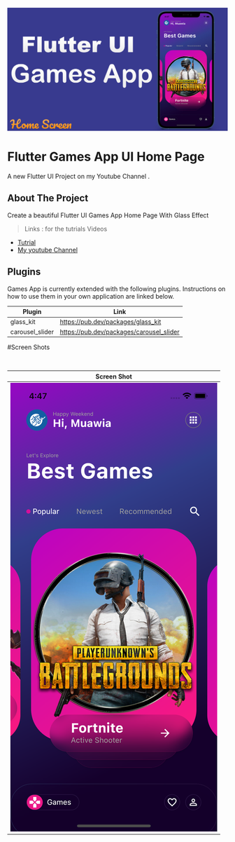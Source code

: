 <p align="center">
<img src="images/Games.jpg" width=700 >
</p>

# Flutter Games App UI Home Page

A new Flutter UI Project on my Youtube Channel .

## About The Project

Create a beautiful Flutter UI Games App Home Page With Glass Effect

> Links : for the tutrials Videos

- [Tutrial](https://youtu.be/p7_gqvTK_KI)
- [My youtube Channel](https://www.youtube.com/channel/UCnUh8WaDvVs1b0CbOv7UaWQ)

## Plugins

Games App is currently extended with the following plugins.
Instructions on how to use them in your own application are linked below.

| Plugin          | Link                                     |
| --------------- | ---------------------------------------- |
| glass_kit       | https://pub.dev/packages/glass_kit       |
| carousel_slider | https://pub.dev/packages/carousel_slider |

#Screen Shots

</br>

| Screen Shot                           |
| ------------------------------------- |
| ![ScreenShot](images/Screen_Shot.png) |
